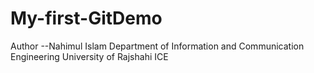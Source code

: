 # My-first-GitDemo
Author --Nahimul Islam
Department of Information and Communication Engineering
University of Rajshahi 
ICE 